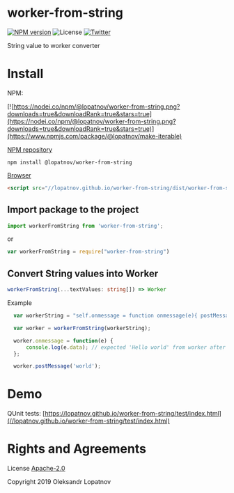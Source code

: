 # worker-from-string

[![NPM version](https://badge.fury.io/js/%40lopatnov%2worker-from-string.svg)](https://www.npmjs.com/package/@lopatnov/worker-from-string)
![License](https://img.shields.io/github/license/lopatnov/worker-from-string)
[![Twitter](https://img.shields.io/twitter/url?url=https%3A%2F%2Fwww.npmjs.com%2Fpackage%2Fworker-from-string)](https://twitter.com/intent/tweet?text=Wow:&url=https%3A%2F%2Fwww.npmjs.com%2Fpackage%2Fworker-from-string)

String value to worker converter

# Install

NPM:

[![https://nodei.co/npm/@lopatnov/worker-from-string.png?downloads=true&downloadRank=true&stars=true](https://nodei.co/npm/@lopatnov/worker-from-string.png?downloads=true&downloadRank=true&stars=true)](https://www.npmjs.com/package/@lopatnov/make-iterable)

[NPM repository](//www.npmjs.com/package/worker-from-string)

```shell
npm install @lopatnov/worker-from-string
```

[Browser](//lopatnov.github.io/worker-from-string/dist/worker-from-string.min.js)

```html
<script src="//lopatnov.github.io/worker-from-string/dist/worker-from-string.min.js"></script>
```

## Import package to the project

```typescript
import workerFromString from 'worker-from-string';
```
or
```javascript
var workerFromString = require("worker-from-string")
```

## Convert String values into Worker

```typescript
workerFromString(...textValues: string[]) => Worker
```

Example

```typescript
  var workerString = "self.onmessage = function onmessage(e){ postMessage('Hello ' + e.data); }";

  var worker = workerFromString(workerString);

  worker.onmessage = function(e) {
      console.log(e.data); // expected 'Hello world' from worker after worker.postMessage('world')
  };

  worker.postMessage('world');
```

# Demo

QUnit tests: [https://lopatnov.github.io/worker-from-string/test/index.html](//lopatnov.github.io/worker-from-string/test/index.html)

# Rights and Agreements

License [Apache-2.0](https://github.com/lopatnov/worker-from-string/blob/master/LICENSE)

Copyright 2019 Oleksandr Lopatnov
